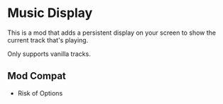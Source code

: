 # Music Display
This is a mod that adds a persistent display on your screen to show the current track that's playing.

Only supports vanilla tracks. 

## Mod Compat
* Risk of Options